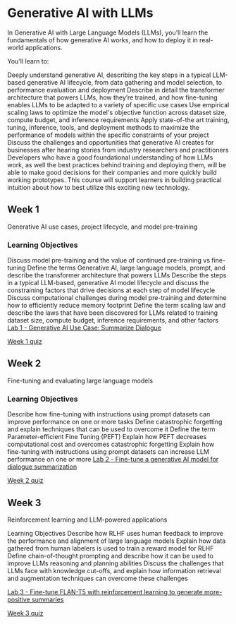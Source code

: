 # Generative AI with LLMs

In Generative AI with Large Language Models (LLMs), you’ll learn the fundamentals of how generative AI works, and how to deploy it in real-world applications.

You'll learn to:

Deeply understand generative AI, describing the key steps in a typical LLM-based generative AI lifecycle, from data gathering and model selection, to performance evaluation and deployment
Describe in detail the transformer architecture that powers LLMs, how they’re trained, and how fine-tuning enables LLMs to be adapted to a variety of specific use cases
Use empirical scaling laws to optimize the model's objective function across dataset size, compute budget, and inference requirements
Apply state-of-the art training, tuning, inference, tools, and deployment methods to maximize the performance of models within the specific constraints of your project
Discuss the challenges and opportunities that generative AI creates for businesses after hearing stories from industry researchers and practitioners
Developers who have a good foundational understanding of how LLMs work, as well the best practices behind training and deploying them, will be able to make good decisions for their companies and more quickly build working prototypes. 
This course will support learners in building practical intuition about how to best utilize this exciting new technology.

## Week 1
Generative AI use cases, project lifecycle, and model pre-training

### Learning Objectives
Discuss model pre-training and the value of continued pre-training vs fine-tuning
Define the terms Generative AI, large language models, prompt, and describe the transformer architecture that powers LLMs
Describe the steps in a typical LLM-based, generative AI model lifecycle and discuss the constraining factors that drive decisions at each step of model lifecycle
Discuss computational challenges during model pre-training and determine how to efficiently reduce memory footprint
Define the term scaling law and describe the laws that have been discovered for LLMs related to training dataset size, compute budget, inference requirements, and other factors
[Lab 1 - Generative AI Use Case: Summarize Dialogue](https://labs.vocareum.com/main/main.php?m=clabide&mode=s&asnid=1843533&stepid=1843534&hideNavBar=1)

[Week 1 quiz](https://www.coursera.org/learn/generative-ai-with-llms/assignment-submission/h4OKt/week-1-quiz)

## Week 2
Fine-tuning and evaluating large language models

### Learning Objectives
Describe how fine-tuning with instructions using prompt datasets can improve performance on one or more tasks
Define catastrophic forgetting and explain techniques that can be used to overcome it
Define the term Parameter-efficient Fine Tuning (PEFT)
Explain how PEFT decreases computational cost and overcomes catastrophic forgetting
Explain how fine-tuning with instructions using prompt datasets can increase LLM performance on one or more
[Lab 2 - Fine-tune a generative AI model for dialogue summarization](https://www.coursera.org/learn/generative-ai-with-llms/gradedLti/x0gc1/lab-2-fine-tune-a-generative-ai-model-for-dialogue-summarization)

[Week 2 quiz](https://www.coursera.org/learn/generative-ai-with-llms/assignment-submission/aMaki/week-2-quiz)

##  Week 3
Reinforcement learning and LLM-powered applications

Learning Objectives
Describe how RLHF uses human feedback to improve the performance and alignment of large language models
Explain how data gathered from human labelers is used to train a reward model for RLHF
Define chain-of-thought prompting and describe how it can be used to improve LLMs reasoning and planning abilities
Discuss the challenges that LLMs face with knowledge cut-offs, and explain how information retrieval and augmentation techniques can overcome these challenges

[Lab 3 - Fine-tune FLAN-T5 with reinforcement learning to generate more-positive summaries](https://www.coursera.org/learn/generative-ai-with-llms/gradedLti/SKFfM/lab-3-fine-tune-flan-t5-with-reinforcement-learning-to-generate-more-positive)

[Week 3 quiz](https://www.coursera.org/learn/generative-ai-with-llms/assignment-submission/ojSaF/week-3-quiz)

